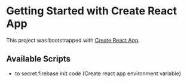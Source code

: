 # Getting Started with Create React App

This project was bootstrapped with [Create React App](https://github.com/facebook/create-react-app).

## Available Scripts



- to secret firebase init code (Create react app environment variable)
